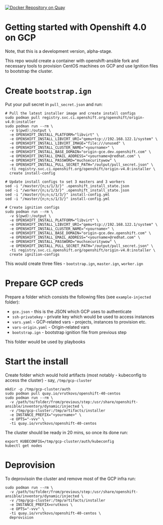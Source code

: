 [![Docker Repository on Quay](https://quay.io/repository/vrutkovs/openshift-40-centos/status "Docker Repository on Quay")](https://quay.io/repository/vrutkovs/openshift-40-centos)

# Getting started with Openshift 4.0 on GCP

Note, that this is a development version, alpha-stage.

This repo would create a container with openshift-ansible fork and necessary tools to provision CentOS machines on GCP and 
use Ignition files to bootstrap the cluster.

# Create `bootstrap.ign`
Put your pull secret in `pull_secret.json` and run:
```
# Pull the latest installer image and create install configs
sudo podman pull registry.svc.ci.openshift.org/openshift/origin-v4.0:installer
sudo podman run --rm \
  -v $(pwd):/output \
  -e OPENSHIFT_INSTALL_PLATFORM="libvirt" \
  -e OPENSHIFT_INSTALL_LIBVIRT_URI="qemu+tcp://192.168.122.1/system" \
  -e OPENSHIFT_INSTALL_LIBVIRT_IMAGE="file:///unused" \
  -e OPENSHIFT_INSTALL_CLUSTER_NAME="<yourname>" \
  -e OPENSHIFT_INSTALL_BASE_DOMAIN="origin-gce.dev.openshift.com" \
  -e OPENSHIFT_INSTALL_EMAIL_ADDRESS="<yourname>@redhat.com" \
  -e OPENSHIFT_INSTALL_PASSWORD="muchsecuritywow" \
  -e OPENSHIFT_INSTALL_PULL_SECRET_PATH="/output/pull_secret.json" \
  -ti registry.svc.ci.openshift.org/openshift/origin-v4.0:installer \
  create install-config

# Update install configs to set 3 masters and 3 workers
sed -i "/master/{n;s/1/3/}" .openshift_install_state.json
sed -i "/worker/{n;s/1/3/}" .openshift_install_state.json
sed -i "/master/{n;n;s/1/3/}" install-config.yml
sed -i "/master/{n;n;s/1/3/}" install-config.yml

# Create ignition configs
sudo podman run --rm \              
  -v $(pwd):/output \
  -e OPENSHIFT_INSTALL_PLATFORM="libvirt" \
  -e OPENSHIFT_INSTALL_LIBVIRT_URI="qemu+tcp://192.168.122.1/system" \
  -e OPENSHIFT_INSTALL_CLUSTER_NAME="<yourname>" \      
  -e OPENSHIFT_INSTALL_BASE_DOMAIN="origin-gce.dev.openshift.com" \
  -e OPENSHIFT_INSTALL_EMAIL_ADDRESS="<yourname>@redhat.com" \              
  -e OPENSHIFT_INSTALL_PASSWORD="muchsecuritywow" \        
  -e OPENSHIFT_INSTALL_PULL_SECRET_PATH="/output/pull_secret.json" \
  -ti registry.svc.ci.openshift.org/openshift/origin-v4.0:installer \
  create ignition-configs
```

This would create three files - `bootstrap.ign`, `master.ign`, `worker.ign`

# Prepare GCP creds
Prepare a folder which consists the following files (see `example-injected` folder):
* `gce.json` - this is the JSON which GCP uses to authenticate
* `ssh-privatekey` - private key which would be used to access instances
* `vars.yaml` - GCP-related vars - projects, instances to provision etc.
* `vars-origin.yaml` - Origin-related vars
* `bootstrap.ign` - bootstrap ignition file from previous step

This folder would be used by playbooks

# Start the install
Create folder which would hold artifacts (most notably - kubeconfig to access the cluster) - say, `/tmp/gcp-cluster`
```
mkdir -p /tmp/gcp-cluster/auth
sudo podman pull quay.io/vrutkovs/openshift-40-centos
sudo podman run --rm \
  -v /path/to/folder/from/previous/step:/usr/share/openshift-ansible/inventory/dynamic/injected \
  -v /tmp/gcp-cluster:/tmp/artifacts/installer
  -e INSTANCE_PREFIX="<yourname>" \
  -e OPTS="-vvv" \
  -ti quay.io/vrutkovs/openshift-40-centos
```

The cluster should be ready in 20 mins, so once its done run:
```
export KUBECONFIG=/tmp/gcp-cluster/auth/kubeconfig
kubectl get nodes
```

# Deprovision

To deprovisoin the cluster and remove most of the GCP infra run:
```
sudo podman run --rm \
  -v /path/to/folder/from/previous/step:/usr/share/openshift-ansible/inventory/dynamic/injected \
  -v /tmp/gcp-cluster:/tmp/artifacts/installer
  -e INSTANCE_PREFIX=vrutkovs \
  -e OPTS="-vvv" \
  -ti quay.io/vrutkovs/openshift-40-centos \
  deprovision
```
